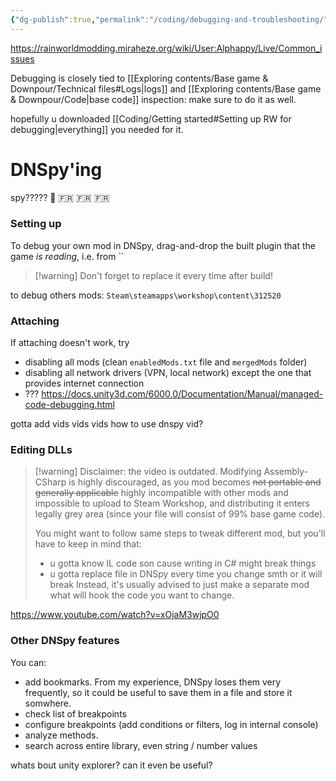 ```yaml
---
{"dg-publish":true,"permalink":"/coding/debugging-and-troubleshooting/"}
---
```


https://rainworldmodding.miraheze.org/wiki/User:Alphappy/Live/Common_issues


Debugging is closely tied to [[Exploring contents/Base game & Downpour/Technical files#Logs\|logs]] and [[Exploring contents/Base game & Downpour/Code\|base code]] inspection: make sure to do it as well. 

hopefully u downloaded [[Coding/Getting started#Setting up RW for debugging\|everything]] you needed for it.

# DNSpy'ing

spy????? 🥖 🇫🇷 🇫🇷 🇫🇷 
### Setting up
To debug your own mod in DNSpy, drag-and-drop the built plugin that the game *is reading*, i.e. from
``

> [!warning] Don't forget to replace it every time after build!

to debug others mods: 
`Steam\steamapps\workshop\content\312520`

### Attaching
If attaching doesn't work, try
- disabling all mods (clean `enabledMods.txt` file and `mergedMods` folder)
- disabling all network drivers (VPN, local network) except the one that provides internet connection
- ??? https://docs.unity3d.com/6000.0/Documentation/Manual/managed-code-debugging.html

gotta add vids vids vids
how to use dnspy vid?

### Editing DLLs
> [!warning] Disclaimer: the video is outdated.
> Modifying Assembly-CSharp is highly discouraged, as you mod becomes ~~~~not portable and generally applicable~~~~ highly incompatible with other mods and impossible to upload to Steam Workshop, and distributing it enters legally grey area (since your file will consist of 99% base game code).
> 
> You might want to follow same steps to tweak different mod, but you'll have to keep in mind that:
> - u gotta know IL code son cause writing in C# might break things
> - u gotta replace file in DNSpy every time you change smth or it will break
> Instead, it's usually advised to just make a separate mod what will hook the code you want to change.


https://www.youtube.com/watch?v=xOjaM3wjpO0
### Other DNSpy features
You can:
- add bookmarks.
	From my experience, DNSpy loses them very frequently, so it could be useful to save them in a file and store it somwhere.
- check list of breakpoints
- configure breakpoints (add conditions or filters, log in internal console)
- analyze methods.
- search across entire library, even string / number values

whats bout unity explorer? can it even be useful?